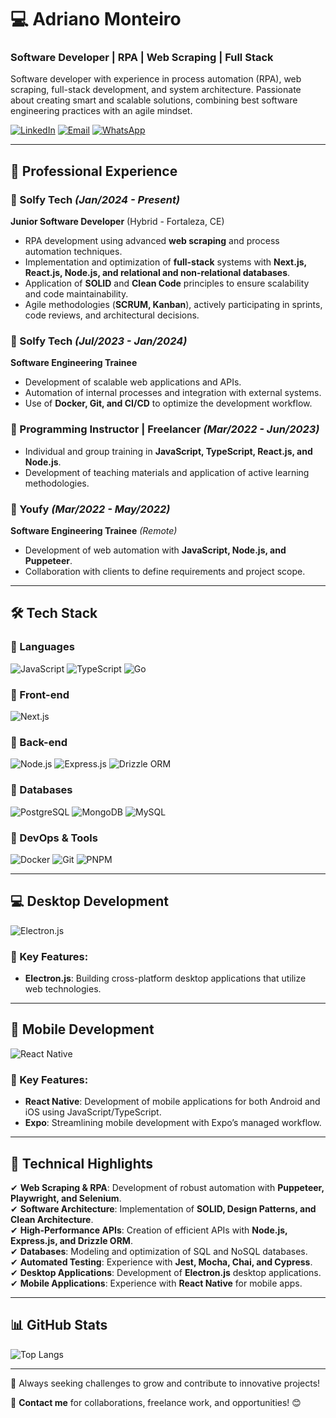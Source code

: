 # 💻 Adriano Monteiro

### Software Developer | RPA | Web Scraping | Full Stack

Software developer with experience in process automation (RPA), web scraping, full-stack development, and system architecture. Passionate about creating smart and scalable solutions, combining best software engineering practices with an agile mindset.

[![LinkedIn](https://img.shields.io/badge/LinkedIn-0077B5?style=for-the-badge&logo=linkedin&logoColor=white)](https://www.linkedin.com/in/adrianomonteirodev/)
[![Email](https://img.shields.io/badge/Email-D14836?style=for-the-badge&logo=gmail&logoColor=white)](mailto:adrianomonteiroweb@gmail.com)
[![WhatsApp](https://img.shields.io/badge/WhatsApp-25D366?style=for-the-badge&logo=whatsapp&logoColor=white)](https://api.whatsapp.com/send?phone=5585986663753&text=Hi,%20Adriano...)

---

## 🚀 Professional Experience

### **💼 Solfy Tech** *(Jan/2024 - Present)*
**Junior Software Developer** (Hybrid - Fortaleza, CE)
- RPA development using advanced **web scraping** and process automation techniques.
- Implementation and optimization of **full-stack** systems with **Next.js, React.js, Node.js, and relational and non-relational databases**.
- Application of **SOLID** and **Clean Code** principles to ensure scalability and code maintainability.
- Agile methodologies (**SCRUM, Kanban**), actively participating in sprints, code reviews, and architectural decisions.

### **💼 Solfy Tech** *(Jul/2023 - Jan/2024)*
**Software Engineering Trainee**
- Development of scalable web applications and APIs.
- Automation of internal processes and integration with external systems.
- Use of **Docker, Git, and CI/CD** to optimize the development workflow.

### **💼 Programming Instructor | Freelancer** *(Mar/2022 - Jun/2023)*
- Individual and group training in **JavaScript, TypeScript, React.js, and Node.js**.
- Development of teaching materials and application of active learning methodologies.

### **💼 Youfy** *(Mar/2022 - May/2022)*
**Software Engineering Trainee** *(Remote)*
- Development of web automation with **JavaScript, Node.js, and Puppeteer**.
- Collaboration with clients to define requirements and project scope.

---

## 🛠️ **Tech Stack**

### **📌 Languages**
![JavaScript](https://img.shields.io/badge/JavaScript-F7DF1E?style=for-the-badge&logo=javascript&logoColor=black)
![TypeScript](https://img.shields.io/badge/TypeScript-3178C6?style=for-the-badge&logo=typescript&logoColor=white)
![Go](https://img.shields.io/badge/Go-00ADD8?style=for-the-badge&logo=go&logoColor=white)

### **📌 Front-end**
![Next.js](https://img.shields.io/badge/Next.js-000000?style=for-the-badge&logo=next.js&logoColor=white)

### **📌 Back-end**
![Node.js](https://img.shields.io/badge/Node.js-339933?style=for-the-badge&logo=nodedotjs&logoColor=white)
![Express.js](https://img.shields.io/badge/Express.js-000000?style=for-the-badge&logo=express&logoColor=white)
![Drizzle ORM](https://img.shields.io/badge/Drizzle%20ORM-FF8800?style=for-the-badge&logo=javascript&logoColor=white)

### **📌 Databases**
![PostgreSQL](https://img.shields.io/badge/PostgreSQL-316192?style=for-the-badge&logo=postgresql&logoColor=white)
![MongoDB](https://img.shields.io/badge/MongoDB-47A248?style=for-the-badge&logo=mongodb&logoColor=white)
![MySQL](https://img.shields.io/badge/MySQL-4479A1?style=for-the-badge&logo=mysql&logoColor=white)

### **📌 DevOps & Tools**
![Docker](https://img.shields.io/badge/Docker-2496ED?style=for-the-badge&logo=docker&logoColor=white)
![Git](https://img.shields.io/badge/Git-F05032?style=for-the-badge&logo=git&logoColor=white)
![PNPM](https://img.shields.io/badge/PNPM-5968F0?style=for-the-badge&logo=pnpm&logoColor=white)

---

## 💻 **Desktop Development**
![Electron.js](https://img.shields.io/badge/Electron.js-47848F?style=for-the-badge&logo=electron&logoColor=white)

### **📌 Key Features:**
- **Electron.js**: Building cross-platform desktop applications that utilize web technologies.

---

## 📱 **Mobile Development**
![React Native](https://img.shields.io/badge/React%20Native-61DAFB?style=for-the-badge&logo=react&logoColor=black)

### **📌 Key Features:**
- **React Native**: Development of mobile applications for both Android and iOS using JavaScript/TypeScript.
- **Expo**: Streamlining mobile development with Expo’s managed workflow.

---

## 🎯 **Technical Highlights**
✔ **Web Scraping & RPA**: Development of robust automation with **Puppeteer, Playwright, and Selenium**.  
✔ **Software Architecture**: Implementation of **SOLID, Design Patterns, and Clean Architecture**.  
✔ **High-Performance APIs**: Creation of efficient APIs with **Node.js, Express.js, and Drizzle ORM**.  
✔ **Databases**: Modeling and optimization of SQL and NoSQL databases.  
✔ **Automated Testing**: Experience with **Jest, Mocha, Chai, and Cypress**.  
✔ **Desktop Applications**: Development of **Electron.js** desktop applications.  
✔ **Mobile Applications**: Experience with **React Native** for mobile apps.  

---

## 📊 **GitHub Stats**

![Top Langs](https://github-readme-stats.vercel.app/api/top-langs/?username=adrianomonteiroweb&layout=compact&langs_count=10&theme=dracula&hide=html,css,sql)

---

🚀 Always seeking challenges to grow and contribute to innovative projects!

📩 **Contact me** for collaborations, freelance work, and opportunities! 😊

